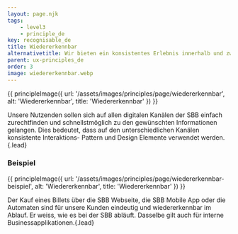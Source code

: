 ```yaml
---
layout: page.njk
tags: 
    - level3
    - principle_de
key: recognisable_de
title: Wiedererkennbar
alternativetitle: Wir bieten ein konsistentes Erlebnis innerhalb und zwischen den Kanälen.
parent: ux-principles_de
order: 3
image: wiedererkennbar.webp
---
```


{{ principleImage({
  url: '/assets/images/principles/page/wiedererkennbar',
  alt: 'Wiedererkennbar',
  title: 'Wiedererkennbar'
}) }}

Unsere Nutzenden sollen sich auf allen digitalen Kanälen der SBB einfach zurechtfinden und schnellstmöglich zu den gewünschten Informationen gelangen. Dies bedeutet, dass auf den unterschiedlichen Kanälen konsistente Interaktions- Pattern und Design Elemente verwendet werden.{.lead}


### Beispiel
{{ principleImage({
  url: '/assets/images/principles/page/wiedererkennbar-beispiel',
  alt: 'Wiedererkennbar',
  title: 'Wiedererkennbar'
}) }}

Der Kauf eines Billets über die SBB Webseite, die SBB Mobile App oder die Automaten sind für unsere Kunden eindeutig und wiedererkennbar im Ablauf. Er weiss, wie es bei der SBB abläuft. Dasselbe gilt auch für interne Businessapplikationen.{.lead}